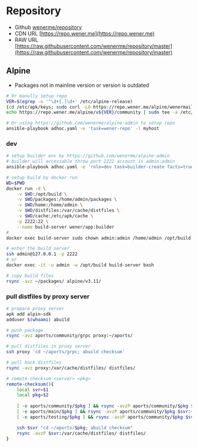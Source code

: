 # Repository
* Github [wenerme/repository](https://github.com/wenerme/repository)
* CDN URL [https://repo.wener.me](https://repo.wener.me)
* RAW URL [https://raw.githubusercontent.com/wenerme/repository/master](https://raw.githubusercontent.com/wenerme/repository/master)

## Alpine
* Packages not in mainline version or version is outdated

```bash
# Or manully setup repo
VER=$(egrep -o '^\d+[.]\d+' /etc/alpine-release)
(cd /etc/apk/keys; sudo curl -LO https://repo.wener.me/alpine/wenermail@gmail.com-5dc8c7cd.rsa.pub )
echo https://repo.wener.me/alpine/v${VER}/community | sudo tee -a /etc/apk/repositories

# Or using https://github.com/wenerme/alpine-admin to setup repo
ansible-playbook adhoc.yaml -e 'task=wener-repo' -l myhost
```

### dev
```bash
# setup builder env by https://github.com/wenerme/alpine-admin 
# builder will accessable throw port 2222 account is admin:admin
ansible-playbook adhoc.yaml -e 'role=dev task=builder-create facts=true host_data_path=/data/build' -l hostwithdocker

# setup build by docker run
WD=$PWD
docker run -d \
    -v $WD:/opt/build \
    -v $WD/packages:/home/admin/packages \
    -v $WD/home:/home/admin \
    -v $WD/distfiles:/var/cache/distfiles \
    -v $WD/cache:/etc/apk/cache \
    -p 2222:22 \
    --name build-server wener/app:builder
#
docker exec build-server sudo chown admin:admin /home/admin /opt/build

# enter the build server
ssh admin@127.0.0.1 -p 2222
# or
docker exec -it -u admin -w /opt/build build-server bash

# copy build files
rsync -avz ~/packages/ alpine/v3.11/
```

### pull distfiles by proxy server

```bash
# prepare proxy server
apk add alpin-sdk
adduser $(whoami) abuild

# push package
rsync -avz aports/community/grpc proxy:~/aports/

# pull distfiles in proxy server
ssh proxy 'cd ~/aports/grpc; abuild checksum'

# pull back distfiles
rsync -avz proxy:/var/cache/distfiles/ distfiles/

# remote-checksum <server> <pkg>
remote-checksum(){
    local svr=$1
    local pkg=$2
    
    [ -e aports/community/$pkg ] && rsync -avzP aports/community/$pkg $svr:~/aports/
    [ -e aports/main/$pkg ] && rsync -avzP aports/community/$pkg $svr:~/aports/
    [ -e aports/testing/$pkg ] && rsync -avzP aports/community/$pkg $svr:~/aports/

    ssh $svr "cd ~/aports/$pkg; abuild checksum"
    rsync -avzP $svr:/var/cache/distfiles/ distfiles/
}
```
